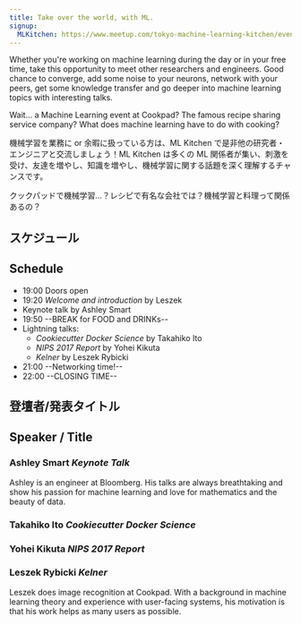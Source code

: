 ```yaml
---
title: Take over the world, with ML.
signup:
  MLKitchen: https://www.meetup.com/tokyo-machine-learning-kitchen/events/247076882/
---
```


Whether you're working on machine learning during the day or in your free time, take this opportunity to meet other researchers and engineers. Good chance to converge, add some noise to your neurons, network with your peers, get some knowledge transfer and go deeper into machine learning topics with interesting talks.

Wait... a Machine Learning event at Cookpad? The famous recipe sharing service company? What does machine learning have to do with cooking?

機械学習を業務に or 余暇に扱っている方は、ML Kitchen で是非他の研究者・エンジニアと交流しましょう！ML Kitchen は多くの ML 関係者が集い、刺激を受け、友達を増やし、知識を増やし、機械学習に関する話題を深く理解するチャンスです。

クックパッドで機械学習...？レシピで有名な会社では？機械学習と料理って関係あるの？

## スケジュール
## Schedule

- 19:00 Doors open
- 19:20 *Welcome and introduction* by Leszek
- Keynote talk by Ashley Smart
- 19:50 --BREAK for FOOD and DRINKs--
- Lightning talks:
  - *Cookiecutter Docker Science* by Takahiko Ito
  - *NIPS 2017 Report* by Yohei Kikuta
  - *Kelner* by Leszek Rybicki
- 21:00 --Networking time!--
- 22:00 --CLOSING TIME--

## 登壇者/発表タイトル 
## Speaker / Title

### Ashley Smart *Keynote Talk*

Ashley is an engineer at Bloomberg. His talks are always breathtaking and show his passion for machine learning and love for mathematics and the beauty of data.

### Takahiko Ito *Cookiecutter Docker Science*

### Yohei Kikuta *NIPS 2017 Report*

### Leszek Rybicki *Kelner*

Leszek does image recognition at Cookpad. With a background in machine learning theory and experience with user-facing systems, his motivation is that his work helps as many users as possible.
